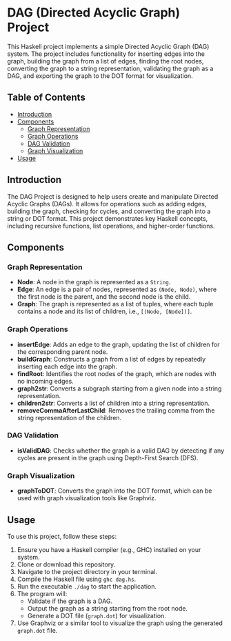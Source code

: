 # DAG (Directed Acyclic Graph) Project

This Haskell project implements a simple Directed Acyclic Graph (DAG) system. The project includes functionality for inserting edges into the graph, building the graph from a list of edges, finding the root nodes, converting the graph to a string representation, validating the graph as a DAG, and exporting the graph to the DOT format for visualization.

## Table of Contents

- [Introduction](#introduction)
- [Components](#components)
  - [Graph Representation](#graph-representation)
  - [Graph Operations](#graph-operations)
  - [DAG Validation](#dag-validation)
  - [Graph Visualization](#graph-visualization)
- [Usage](#usage)

## Introduction

The DAG Project is designed to help users create and manipulate Directed Acyclic Graphs (DAGs). It allows for operations such as adding edges, building the graph, checking for cycles, and converting the graph into a string or DOT format. This project demonstrates key Haskell concepts, including recursive functions, list operations, and higher-order functions.

## Components

### Graph Representation

- **Node**: A node in the graph is represented as a `String`.
- **Edge**: An edge is a pair of nodes, represented as `(Node, Node)`, where the first node is the parent, and the second node is the child.
- **Graph**: The graph is represented as a list of tuples, where each tuple contains a node and its list of children, i.e., `[(Node, [Node])]`.

### Graph Operations

- **insertEdge**: Adds an edge to the graph, updating the list of children for the corresponding parent node.
- **buildGraph**: Constructs a graph from a list of edges by repeatedly inserting each edge into the graph.
- **findRoot**: Identifies the root nodes of the graph, which are nodes with no incoming edges.
- **graph2str**: Converts a subgraph starting from a given node into a string representation.
- **children2str**: Converts a list of children into a string representation.
- **removeCommaAfterLastChild**: Removes the trailing comma from the string representation of the children.

### DAG Validation

- **isValidDAG**: Checks whether the graph is a valid DAG by detecting if any cycles are present in the graph using Depth-First Search (DFS).

### Graph Visualization

- **graphToDOT**: Converts the graph into the DOT format, which can be used with graph visualization tools like Graphviz.

## Usage

To use this project, follow these steps:

1. Ensure you have a Haskell compiler (e.g., GHC) installed on your system.
2. Clone or download this repository.
3. Navigate to the project directory in your terminal.
4. Compile the Haskell file using `ghc dag.hs`.
5. Run the executable `./dag` to start the application.
6. The program will:
   - Validate if the graph is a DAG.
   - Output the graph as a string starting from the root node.
   - Generate a DOT file (`graph.dot`) for visualization.
7. Use Graphviz or a similar tool to visualize the graph using the generated `graph.dot` file.

